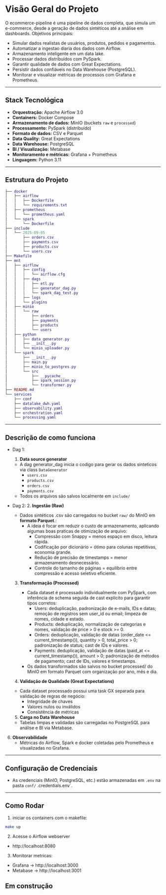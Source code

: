 # Visão Geral do Projeto

O ecommerce-pipeline é uma pipeline de dados completa, que simula um e-commerce, desde a geração de dados sintéticos até a análise em dashboards.
Objetivos principais:

  - Simular dados realistas de usuários, produtos, pedidos e pagamentos.
  - Automatizar a ingestao diaria dos dados com Airflow.
  - Armazenamento inteligente em um data lake.
  - Processar dados distribuídos com PySpark.
  - Garantir qualidade de dados com Great Expectations.
  - Persistir dados confiáveis no Data Warehouse (PostgreSQL).
  - Monitorar e visualizar métricas de processos com Grafana e Prometheus.

---

## Stack Tecnológica

- **Orquestração:** Apache Airflow 3.0
- **Containers:** Docker Compose
- **Armazenamento de dados:** MinIO (buckets `raw` e `processed`)
- **Processamento:** PySpark (distribuído)
- **Formato de dados:** CSV e Parquet
- **Data Quality:** Great Expectations
- **Data Warehouse:** PostgreSQL
- **BI / Visualização:** Metabase
- **Monitoramento e métricas:** Grafana + Prometheus
- **Linguagem:** Python 3.11

---

## Estrutura do Projeto

```lua
├── docker
│   ├── airflow
│   │   ├── Dockerfile
│   │   └── requirements.txt
│   ├── prometheus
│   │   └── prometheus.yaml
│   └── spark
│       └── Dockerfile
├── include
│   └── 2025-09-05
│       ├── orders.csv
│       ├── payments.csv
│       ├── products.csv
│       └── users.csv
├── Makefile
├── mnt
│   ├── airflow
│   │   ├── config
│   │   │   └── airflow.cfg
│   │   ├── dags
│   │   │   ├── etl.py
│   │   │   ├── generator_dag.py
│   │   │   └── spark_dag_test.py
│   │   ├── logs
│   │   └── plugins
│   ├── minio
│   │   └── raw
│   │       ├── orders
│   │       ├── payments
│   │       ├── products
│   │       └── users
│   ├── python
│   │   ├── data_generator.py
│   │   ├── __init__.py
│   │   └── minio_uploader.py
│   └── spark
│       ├── __init__.py
│       ├── main.py
│       ├── minio_to_postgres.py
│       └── src
│           ├── __pycache__
│           ├── spark_session.py
│           └── transformer.py
├── README.md
└── services
    ├── conf
    ├── datalake_dwh.yaml
    ├── observability.yaml
    ├── orchestration.yaml
    └── processing.yaml
```

---

## Descrição de como funciona
- Dag 1: 
  1. **Data source generator**
    - A dag generator_dag inicia o codigo para gerar os dados sinteticos via class `DataGenerator`
      - `users.csv`
      - `products.csv`
      - `orders.csv`
      - `payments.csv`
    - Todos os arquivos são salvos localmente em `include/`

- Dag 2: 
  2. **Ingestão (Raw)**  
    - Dados sintéticos .csv são carregados no bucket `raw/` do MinIO em **formato Parquet**.:
      - A ideia é focar em reduzir o custo de armazenamento, aplicando algumas boas praticas de otimização de arquivo:
        - Compressão com Snappy = menos espaço em disco, leitura rápida.
        - Codificação por dicionário = ótimo para colunas repetitivas, economia grande.
        - Redução de precisão de timestamps = menor armazenamento desnecessário.
        - Controle do tamanho de páginas = equilíbrio entre compressão e acesso seletivo eficiente.

  3. **Transformação (Processed)**  
      - Cada dataset é processado individualmente com PySpark, com inferência de schema seguida de cast explícito para garantir tipos corretos:
        - Users: deduplicação, padronização de e-mails, IDs e datas; remoção de registros sem user_id ou email; limpeza de nomes, cidade e estado.
        - Products: deduplicação, normalização de categorias e nomes, validação de price > 0 e stock >= 0.
        - Orders: deduplicação, validação de datas (order_date <= current_timestamp()), quantity > 0, total_price > 0; padronização de status; cast de IDs e valores.
        - Payments: deduplicação, validação de datas (paid_at <= current_timestamp()), amount > 0; padronização de métodos de pagamento; cast de IDs, valores e timestamps.
      - Os dados transformados são salvos no bucket processed/ do MinIO em formato Parquet com organização por ano, mês e dia.

  4. **Validação de Qualidade (Great Expectations)**  
    - Cada dataset processado possui uma task GX separada para validação de regras de negócio:
      - Integridade de chaves
      - Valores nulos ou inválidos
      - Consistência de métricas

  5. **Carga no Data Warehouse**  
    - Tabelas limpas e validadas são carregadas no PostgreSQL para análise e BI via Metabase.

6. **Observabilidade**  
   - Métricas do Airflow, Spark e docker coletadas pelo Prometheus e visualizadas no Grafana.

---

## Configuração de Credenciais
- As credenciais (MinIO, PostgreSQL, etc.) estão armazenadas em `.env` na pasta `conf/` .credentials.env`.

---

## Como Rodar

1. iniciar os containers com o makefile:
```bash
make up
```

2. Acesse o Airflow webserver
  - http://localhost:8080

3. Monitorar metricas:
- Grafana → http://localhost:3000
- Metabase → http://localhost:3001


## Em construção